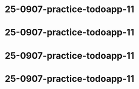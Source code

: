 # 25-0907-practice-todoapp-11
# 25-0907-practice-todoapp-11
# 25-0907-practice-todoapp-11
# 25-0907-practice-todoapp-11
